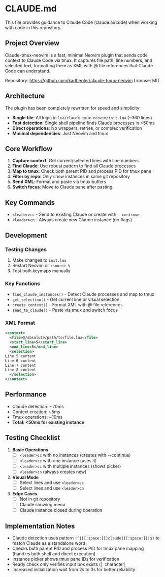 # CLAUDE.md

This file provides guidance to Claude Code (claude.ai/code) when working with code in this repository.

## Project Overview

Claude-tmux-neovim is a fast, minimal Neovim plugin that sends code context to Claude Code via tmux. It captures file path, line numbers, and selected text, formatting them as XML with @ file references that Claude Code can understand.

Repository: https://github.com/karlhepler/claude-tmux-neovim
License: MIT

## Architecture

The plugin has been completely rewritten for speed and simplicity:

- **Single file**: All logic in `lua/claude-tmux-neovim/init.lua` (~360 lines)
- **Fast detection**: Single shell pipeline finds Claude processes in <50ms
- **Direct operations**: No wrappers, retries, or complex verification
- **Minimal dependencies**: Just Neovim and tmux

## Core Workflow

1. **Capture context**: Get current/selected lines with line numbers
2. **Find Claude**: Use robust pattern to find all Claude processes
3. **Map to tmux**: Check both parent PID and process PID for tmux pane
4. **Filter by repo**: Only show instances in same git repository
5. **Send XML**: Format and paste via tmux buffers
6. **Switch focus**: Move to Claude pane after pasting

## Key Commands

- `<leader>cc` - Send to existing Claude or create with `--continue`
- `<leader>cn` - Always create new Claude instance (no flags)

## Development

### Testing Changes

1. Make changes to `init.lua`
2. Restart Neovim or `:source %`
3. Test both keymaps manually

### Key Functions

- `find_claude_instances()` - Detect Claude processes and map to tmux
- `get_selection()` - Get current line or visual selection
- `create_context()` - Format XML with @ file references
- `send_to_claude()` - Paste via tmux and switch focus

### XML Format

```xml
<context>
  <file>@/absolute/path/to/file.lua</file>
  <start_line>5</start_line>
  <end_line>8</end_line>
  <selection>
Line 5 content
Line 6 content
Line 7 content
Line 8 content
  </selection>
</context>
```

## Performance

- Claude detection: ~20ms
- Context creation: ~5ms
- Tmux operations: ~10ms
- **Total: <50ms for existing instance**

## Testing Checklist

1. **Basic Operations**
   - [ ] `<leader>cc` with no instances (creates with --continue)
   - [ ] `<leader>cc` with one instance (uses it)
   - [ ] `<leader>cc` with multiple instances (shows picker)
   - [ ] `<leader>cn` (always creates new)

2. **Visual Mode**
   - [ ] Select lines and use `<leader>cc`
   - [ ] Select lines and use `<leader>cn`

3. **Edge Cases**
   - [ ] Not in git repository
   - [ ] Claude showing menu
   - [ ] Claude instance closed during operation

## Implementation Notes

- Claude detection uses pattern `(^|[[:space:]])claude([[:space:]]|$)` to match Claude as a standalone word
- Checks both parent PID and process PID for tmux pane mapping (handles both shell and direct execution)
- Instance picker shows tmux pane IDs for verification
- Ready check only verifies input box exists (│ character)
- Increased initialization wait from 2s to 3s for better reliability